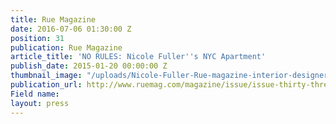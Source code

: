 ```yaml
---
title: Rue Magazine
date: 2016-07-06 01:30:00 Z
position: 31
publication: Rue Magazine
article_title: 'NO RULES: Nicole Fuller''s NYC Apartment'
publish_date: 2015-01-20 00:00:00 Z
thumbnail_image: "/uploads/Nicole-Fuller-Rue-magazine-interior-designer-bio-41a83d.jpg"
publication_url: http://www.ruemag.com/magazine/issue/issue-thirty-three#66
Field name: 
layout: press
---
```


